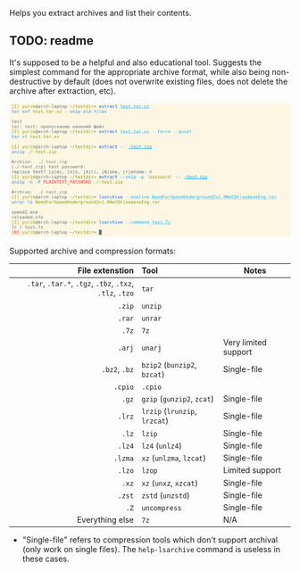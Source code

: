Helps you extract archives and list their contents.


## TODO: readme

It's supposed to be a helpful and also educational tool. Suggests the simplest command for the appropriate archive format, while also being non-destructive by default (does not overwrite existing files, does not delete the archive after extraction, etc).

![Screenshot](screenshot.png)

Supported archive and compression formats:

| File extenstion | Tool | Notes |
| --------------: | :--- | ------------------ |
| `.tar`, `.tar.*`, `.tgz`, `.tbz`, `.txz`, `.tlz`, `.tzo` | `tar` |
| `.zip` | `unzip` |
| `.rar` | `unrar` |
| `.7z` | `7z` |
| `.arj` | `unarj` | Very limited support |
| `.bz2`, `.bz` | `bzip2` (`bunzip2`, `bzcat`) | Single-file |
| `.cpio` | `.cpio` |
| `.gz` | `gzip` (`gunzip2`, `zcat`) | Single-file |
| `.lrz` | `lrzip` (`lrunzip`, `lrzcat`) | Single-file |
| `.lz` | `lzip` | Single-file |
| `.lz4` | `lz4` (`unlz4`) | Single-file |
| `.lzma` | `xz` (`unlzma`, `lzcat`) | Single-file |
| `.lzo` | `lzop` | Limited support |
| `.xz` | `xz` (`unxz`, `xzcat`) | Single-file |
| `.zst` | `zstd` (`unzstd`) | Single-file |
| `.Z` | `uncompress` | Single-file |
| Everything else | `7z` | N/A |

* "Single-file" refers to compression tools which don't support archival (only work on single files). The `help-lsarchive` command is useless in these cases.

